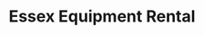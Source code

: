 ---
title: "Essex Equipment Rental"
url: /essex-junction/essex-equipment-rental/
shop: doityourself
---